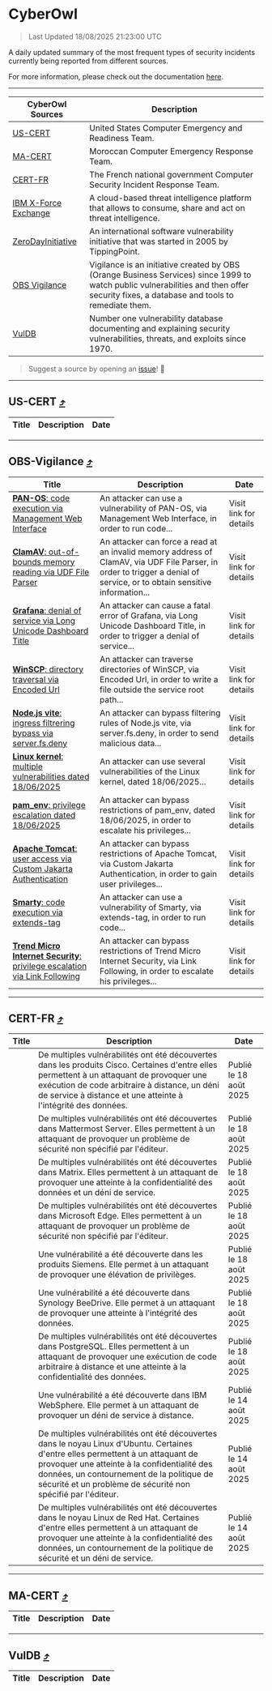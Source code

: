 
 <div id='top'></div>

# CyberOwl

 > Last Updated 18/08/2025 21:23:00 UTC
 
 A daily updated summary of the most frequent types of security incidents currently being reported from different sources.
 
 For more information, please check out the documentation [here](./docs/README.md).
 
 ---
 |CyberOwl Sources|Description|
 |---|---|
 |[US-CERT](#us-cert-arrow_heading_up)|United States Computer Emergency and Readiness Team.|
 |[MA-CERT](#ma-cert-arrow_heading_up)|Moroccan Computer Emergency Response Team.|
 |[CERT-FR](#cert-fr-arrow_heading_up)|The French national government Computer Security Incident Response Team.|
 |[IBM X-Force Exchange](#ibmcloud-arrow_heading_up)|A cloud-based threat intelligence platform that allows to consume, share and act on threat intelligence.|
 |[ZeroDayInitiative](#zerodayinitiative-arrow_heading_up)|An international software vulnerability initiative that was started in 2005 by TippingPoint.|
 |[OBS Vigilance](#obs-vigilance-arrow_heading_up)|Vigilance is an initiative created by OBS (Orange Business Services) since 1999 to watch public vulnerabilities and then offer security fixes, a database and tools to remediate them.|
 |[VulDB](#vuldb-arrow_heading_up)|Number one vulnerability database documenting and explaining security vulnerabilities, threats, and exploits since 1970.|
 
 > Suggest a source by opening an [issue](https://github.com/karimhabush/cyberowl/issues)! :raised_hands:
 ---

## US-CERT [:arrow_heading_up:](#cyberowl)

 |Title|Description|Date|
 |---|---|---|
 
 ---

## OBS-Vigilance [:arrow_heading_up:](#cyberowl)

 |Title|Description|Date|
 |---|---|---|
 |[<a href="https://vigilance.fr/vulnerability/PAN-OS-code-execution-via-Management-Web-Interface-45691" class="noirorange"><b>PAN-OS</b>: code execution via Management Web Interface</a>](https://vigilance.fr/vulnerability/PAN-OS-code-execution-via-Management-Web-Interface-45691)|An attacker can use a vulnerability of PAN-OS, via Management Web Interface, in order to run code...|Visit link for details|
 |[<a href="https://vigilance.fr/vulnerability/ClamAV-out-of-bounds-memory-reading-via-UDF-File-Parser-47473" class="noirorange"><b>ClamAV</b>: out-of-bounds memory reading via UDF File Parser</a>](https://vigilance.fr/vulnerability/ClamAV-out-of-bounds-memory-reading-via-UDF-File-Parser-47473)|An attacker can force a read at an invalid memory address of ClamAV, via UDF File Parser, in order to trigger a denial of service, or to obtain sensitive information...|Visit link for details|
 |[<a href="https://vigilance.fr/vulnerability/Grafana-denial-of-service-via-Long-Unicode-Dashboard-Title-47472" class="noirorange"><b>Grafana</b>: denial of service via Long Unicode Dashboard Title</a>](https://vigilance.fr/vulnerability/Grafana-denial-of-service-via-Long-Unicode-Dashboard-Title-47472)|An attacker can cause a fatal error of Grafana, via Long Unicode Dashboard Title, in order to trigger a denial of service...|Visit link for details|
 |[<a href="https://vigilance.fr/vulnerability/WinSCP-directory-traversal-via-Encoded-Url-47471" class="noirorange"><b>WinSCP</b>: directory traversal via Encoded Url</a>](https://vigilance.fr/vulnerability/WinSCP-directory-traversal-via-Encoded-Url-47471)|An attacker can traverse directories of WinSCP, via Encoded Url, in order to write a file outside the service root path...|Visit link for details|
 |[<a href="https://vigilance.fr/vulnerability/Node-js-vite-ingress-filtrering-bypass-via-server-fs-deny-47470" class="noirorange"><b>Node.js vite</b>: ingress filtrering bypass via server.fs.deny</a>](https://vigilance.fr/vulnerability/Node-js-vite-ingress-filtrering-bypass-via-server-fs-deny-47470)|An attacker can bypass filtering rules of Node.js vite, via server.fs.deny, in order to send malicious data...|Visit link for details|
 |[<a href="https://vigilance.fr/vulnerability/Linux-kernel-multiple-vulnerabilities-dated-18-06-2025-47466" class="noirorange"><b>Linux kernel</b>: multiple vulnerabilities dated 18/06/2025</a>](https://vigilance.fr/vulnerability/Linux-kernel-multiple-vulnerabilities-dated-18-06-2025-47466)|An attacker can use several vulnerabilities of the Linux kernel, dated 18/06/2025...|Visit link for details|
 |[<a href="https://vigilance.fr/vulnerability/pam-env-privilege-escalation-dated-18-06-2025-47465" class="noirorange"><b>pam_env</b>: privilege escalation dated 18/06/2025</a>](https://vigilance.fr/vulnerability/pam-env-privilege-escalation-dated-18-06-2025-47465)|An attacker can bypass restrictions of pam_env, dated 18/06/2025, in order to escalate his privileges...|Visit link for details|
 |[<a href="https://vigilance.fr/vulnerability/Apache-Tomcat-user-access-via-Custom-Jakarta-Authentication-45685" class="noirorange"><b>Apache Tomcat</b>: user access via Custom Jakarta Authentication</a>](https://vigilance.fr/vulnerability/Apache-Tomcat-user-access-via-Custom-Jakarta-Authentication-45685)|An attacker can bypass restrictions of Apache Tomcat, via Custom Jakarta Authentication, in order to gain user privileges...|Visit link for details|
 |[<a href="https://vigilance.fr/vulnerability/Smarty-code-execution-via-extends-tag-45683" class="noirorange"><b>Smarty</b>: code execution via extends-tag</a>](https://vigilance.fr/vulnerability/Smarty-code-execution-via-extends-tag-45683)|An attacker can use a vulnerability of Smarty, via extends-tag, in order to run code...|Visit link for details|
 |[<a href="https://vigilance.fr/vulnerability/Trend-Micro-Internet-Security-privilege-escalation-via-Link-Following-47464" class="noirorange"><b>Trend Micro Internet Security</b>: privilege escalation via Link Following</a>](https://vigilance.fr/vulnerability/Trend-Micro-Internet-Security-privilege-escalation-via-Link-Following-47464)|An attacker can bypass restrictions of Trend Micro Internet Security, via Link Following, in order to escalate his privileges...|Visit link for details|
 
 ---

## CERT-FR [:arrow_heading_up:](#cyberowl)

 |Title|Description|Date|
 |---|---|---|
 |[](https://www.cert.ssi.gouv.fr/avis/CERTFR-2025-AVI-0708/)|De multiples vulnérabilités ont été découvertes dans les produits Cisco. Certaines d'entre elles permettent à un attaquant de provoquer une exécution de code arbitraire à distance, un déni de service à distance et une atteinte à l'intégrité des données.|Publié le 18 août 2025|
 |[](https://www.cert.ssi.gouv.fr/avis/CERTFR-2025-AVI-0707/)|De multiples vulnérabilités ont été découvertes dans Mattermost Server. Elles permettent à un attaquant de provoquer un problème de sécurité non spécifié par l'éditeur.|Publié le 18 août 2025|
 |[](https://www.cert.ssi.gouv.fr/avis/CERTFR-2025-AVI-0706/)|De multiples vulnérabilités ont été découvertes dans Matrix. Elles permettent à un attaquant de provoquer une atteinte à la confidentialité des données et un déni de service.|Publié le 18 août 2025|
 |[](https://www.cert.ssi.gouv.fr/avis/CERTFR-2025-AVI-0705/)|De multiples vulnérabilités ont été découvertes dans Microsoft Edge. Elles permettent à un attaquant de provoquer un problème de sécurité non spécifié par l'éditeur.|Publié le 18 août 2025|
 |[](https://www.cert.ssi.gouv.fr/avis/CERTFR-2025-AVI-0704/)|Une vulnérabilité a été découverte dans les produits Siemens. Elle permet à un attaquant de provoquer une élévation de privilèges.|Publié le 18 août 2025|
 |[](https://www.cert.ssi.gouv.fr/avis/CERTFR-2025-AVI-0703/)|Une vulnérabilité a été découverte dans Synology BeeDrive. Elle permet à un attaquant de provoquer une atteinte à l'intégrité des données.|Publié le 18 août 2025|
 |[](https://www.cert.ssi.gouv.fr/avis/CERTFR-2025-AVI-0702/)|De multiples vulnérabilités ont été découvertes dans PostgreSQL. Elles permettent à un attaquant de provoquer une exécution de code arbitraire à distance et une atteinte à la confidentialité des données.|Publié le 18 août 2025|
 |[](https://www.cert.ssi.gouv.fr/avis/CERTFR-2025-AVI-0701/)|Une vulnérabilité a été découverte dans IBM WebSphere. Elle permet à un attaquant de provoquer un déni de service à distance.|Publié le 14 août 2025|
 |[](https://www.cert.ssi.gouv.fr/avis/CERTFR-2025-AVI-0700/)|De multiples vulnérabilités ont été découvertes dans le noyau Linux d'Ubuntu. Certaines d'entre elles permettent à un attaquant de provoquer une atteinte à la confidentialité des données, un contournement de la politique de sécurité et un problème de sécurité non spécifié par l'éditeur.|Publié le 14 août 2025|
 |[](https://www.cert.ssi.gouv.fr/avis/CERTFR-2025-AVI-0699/)|De multiples vulnérabilités ont été découvertes dans le noyau Linux de Red Hat. Certaines d'entre elles permettent à un attaquant de provoquer une atteinte à la confidentialité des données, un contournement de la politique de sécurité et un déni de service.|Publié le 14 août 2025|
 
 ---

## MA-CERT [:arrow_heading_up:](#cyberowl)

 |Title|Description|Date|
 |---|---|---|
 
 ---

## VulDB [:arrow_heading_up:](#cyberowl)

 |Title|Description|Date|
 |---|---|---|
 